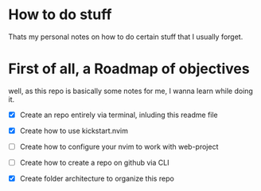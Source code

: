 # How to do stuff
Thats my personal notes on how to do certain stuff that I usually forget.

# First of all, a Roadmap of objectives
well, as this repo is basically some notes for me, I wanna learn while doing it.

- [x] Create an repo entirely via terminal, inluding this readme file
- [X] Create how to use kickstart.nvim
- [ ] Create how to configure your nvim to work with web-project
- [ ] Create how to create a repo on github via CLI
- [X] Create folder architecture to organize this repo


